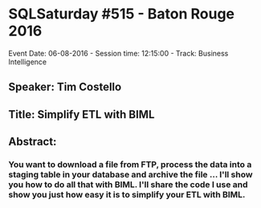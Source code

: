# SQLSaturday #515 - Baton Rouge 2016
Event Date: 06-08-2016 - Session time: 12:15:00 - Track: Business Intelligence
## Speaker: Tim Costello
## Title: Simplify ETL with BIML
## Abstract:
### You want to download a file from FTP, process the data into a staging table in your database and archive the file ... I'll show you how to do all that with BIML.  I'll share the code I use and show you just how easy it is to simplify your ETL with BIML.
